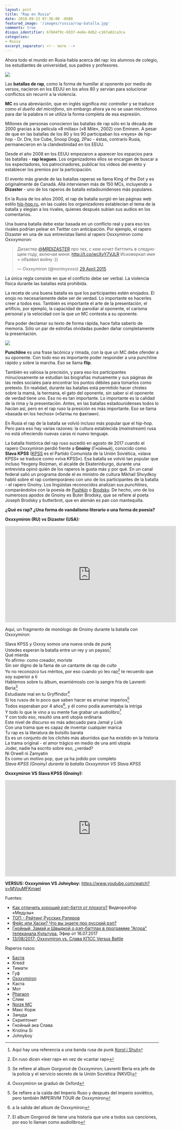 ```yaml
---
layout: post
title: "Rap en Rusia"
date: 2018-09-22 07:36:00 -0500
featured_image: '/images/russia/rap-batalla.jpg'
comments: true
disqus_identifier: 67604f9c-6937-4e8e-8db2-c167a02ca3ca
categories: 
- Rusia
excerpt_separator: <!-- more -->
---
```


Ahora todo el mundo en Rusia habla acerca del rap: los alumnos de colegio, los estudiantes de universidad, sus padres y profesores. 

<!-- more -->

![](/images/russia/rap-batalla.jpg)

Las **batallas de rap**, como la forma de humillar al oponente por medio de versos, nacieron en los EEUU en los años 80 y servían para solucionar conflictos sin recurrir a la violencia.

 **MC** es una abreviación, que en inglés significa *mic controller* y se traduce como *el dueño del micrófono*, sin embargo ahora ya no se usan micrófonos para dar la palabra ni se utiliza la forma completa de esa expresión. 

Millones de personas conocieron las batallas de rap sólo en la década de 2000 gracias a la película «8 millas» («8 Mile», 2002) con Eminem. A pesar de que en las batallas de los 80 y los 90 participaban los «reyes» de hip-hop - Dr. Dre, Ice Cube, Snoop Dogg, 2Pac - éstas, contrario Rusia, permanecieron en la clandestinidad en los EEUU.

Desde el año 2008 en los EEUU empezaron a aparecer los espacios para las batallas - **rap leagues**. Los organizadores ellos se encargan de buscar a los espectadores, los patrocinadores, publicar los videos del evento y establecer los premios por la participación.

El evento más grande de las batallas raperas se llama King of the Dot y es originalmente de Canadá. Allá intervienen más de 150 MCs, incluyendo a **Dizaster** - uno de los raperos de batalla estadounidenses más populares.

En la Rusia de los años 2000, el rap de batalla surgió en las páginas web estilo [hip-hop.ru](https://www.hip-hop.ru/), en las cuales los organizadores establecían el tema de la batalla y elegían a los rivales, quienes después subían sus audios en los comentarios.

Una buena batalla debe estar basada en un conflicto real y para eso los rivales podrían pelear en Twitter con anticipación. Por ejemplo, el rapero Dizaster en una de sus entrevistas llamó al rapero Oxxxymiron como Oxxxymoron:

<blockquote class="twitter-tweet" data-lang="en-gb"><p lang="ru" dir="ltr">Дизастер <a href="https://twitter.com/MRDIZASTER?ref_src=twsrc%5Etfw">@MRDIZASTER</a> про тех, с кем хочет баттлить в следующем году, включая меня: <a href="http://t.co/wcXyY7VJLR">http://t.co/wcXyY7VJLR</a> Исковеркал имя = объявил войну :))</p>&mdash; Oxxxymiron (@norimyxxxo) <a href="https://twitter.com/norimyxxxo/status/593507430337679360?ref_src=twsrc%5Etfw">29 April 2015</a></blockquote>
<script async src="https://platform.twitter.com/widgets.js" charset="utf-8"></script>

La única regla consiste en que el conflicto debe ser verbal. La violencia física durante las batallas está prohibida.

La receta de una buena batalla es que los participantes estén enojados. El enojo no necesariamente debe ser de verdad. Lo importante es hacerles creer a todos eso. También es importante el arte de la presentación, el artificio, por ejemplo, la capacidad de parodiar al oponente, el carisma personal y la velocidad con la que un MC contesta a su oponente.

Para poder declamar su texto de forma rápida, hace falta saberlo de memoria. Sólo un par de estrofas olvidadas pueden dañar completamente la presentación.

![](/images/russia/dizaster-vs-miron.jpg)

**Punchline** es una frase lacónica y rimada, con la que un MC debe ofender a su oponente. Con todo eso es importante poder responder a una punchline rápido y sobre la marcha. Eso se llama **flip**.

También es valiosa la precisión, y para eso los participantes minuciosamente se estudian las biografías mutuamente y sus páginas de las redes sociales para encontrar los puntos débiles para tomarlos como pretexto. En realidad, durante las batallas está permitido hacer chistes sobre la mamá, la hermana, el gato del oponente, sin saber si el oponente de verdad tiene uno. Eso no es tan importante. Lo importante es la calidad de la rima y la presentación. Antes, en las batallas estadounidenses todos lo hacían así, pero en el rap ruso la presición es más importante. Eso se llama «basada en los hechos» («батлы по фактам»).

En Rusia el rap de la batalla se volvió incluso más popular que el hip-hop. Pero para eso hay varias razones: la cultura establecida (*mainstream*) rusa no está ofreciendo nuevas caras ni nuevo lenguaje. 

La batalla histórica del rap ruso sucedió en agosto de 2017 cuando el rapero Oxxxymiron perdió frente a **Gnoiny** (Гнойный), conocido como **Slava KPSS** ([KPSS](https://es.wikipedia.org/wiki/Partido_Comunista_de_la_Uni%C3%B3n_Sovi%C3%A9tica) es el Partido Comunista de la Unión Soviética, «slava KPSS» se traduce como «viva KPSS»). Esa batalla se volvió tan popular que incluso Yevgeny Roizman, el alcalde de Ekaterinburgo, durante una entrevista opinó quién de los raperos le gusta más y por qué. En un canal federal salió un programa donde el ex ministro de cultura Mikhail Shvydkoy habló sobre el rap contemporáneo con uno de los participantes de la batalla - el rapero Gnoiny. Los lingüistas reconocidos analizan sus *punchlines*, comparándolos con la poesía de [Pushkin](https://es.wikipedia.org/wiki/Aleksandr_Pushkin) o [Brodsky](https://es.wikipedia.org/wiki/Joseph_Brodsky). De hecho, uno de los numerosos apodos de Gnoiny es Buter Brodsky, que se refiere al poeta Joseph Brodsky y butterbrot, que en alemán es pan con mantequilla.

**¿Qué es rap? ¿Una forma de vandalismo literario o  una forma de poesía?**

**Oxxxymiron (RU) vs Dizaster (USA):**

<iframe width="560" height="315" src="https://www.youtube.com/embed/ldK9qvRBkMI?rel=0" frameborder="0" allow="autoplay; encrypted-media" allowfullscreen></iframe>

Aquí, un fragmento de monólogo de Gnoiny durante la batalla con Oxxxymiron:

Slava KPSS y Oxxxy somos una nueva onda de punk<br>
Ustedes esperan la batalla entre un rey y un payaso[^1]<br>
Qué mierda<br>
Yo afirmo: como creador, moriste<br>
Sin ser digno de la fama de un cantante de rap de culto<br>
Yo no reconozco tus méritos, por eso cuando yo leo rap[^2] te recuerdo que soy superior a ti<br>
Hablemos sobre tu álbum, examiémoslo con la sangre fría de Lavrenti Beria[^3]<br>
Estudiaste mal en tu Gryffindor[^4]<br>
Si los rusos de lo poco que saben hacer es arruinar imperios[^5]<br>
Todos esperaban por 4 años[^6], y él como podía aumentaba la intriga<br>
Y todo lo que le vino a su mente fue grabar un audiolibro[^7]<br>
Y con todo eso, resultó una anti utopía ordinaria<br>
Este nivel de discurso es más adecuado para Jamal y Loik<br>
Con una trama que es capaz de inventar cualquier marica<br>
Tu rap es la literatura de bolsillo barata<br>
Es es un conjunto de los clichés más aburridos que ha existido en la historia<br>
La trama original - el amor trágico en medio de una anti utopía<br>
Joder, nadie ha escrito sobre eso, ¿verdad?<br>
Ni Orwell ni Zamyatin<br>
Es como un motivo pop, que ya ha jodido por completo<br>
*Slava KPSS (Gnoiny) durante la batalla Oxxxymiron VS Slava KPSS*

[^1]: Aquí hay una referencia a una banda rusa de punk [Korol i Shut](https://es.wikipedia.org/wiki/Korol_i_Shut)
[^2]: En ruso dicen «leer rap» en vez de «cantar rap»
[^3]: Se refiere al album Gorgorod de Oxxxymiron; Lavrenti Beria era jefe de la policía y el servicio secreto de la Unión Soviética (NKVD)
[^4]: Oxxxymiron se graduó de Oxford
[^5]: Se refiere a la caída del Imperio Ruso y después del imperio soviético, pero también IMPERIVM TOUR de Oxxxymiron
[^6]: a la salida del album de Oxxxymiron
[^7]: El album Gorgorod de tiene una historia que une a todos sus canciones, por eso lo llaman como audiolibro 

**Oxxxymiron VS Slava KPSS (Gnoiny):**

<iframe width="560" height="315" src="https://www.youtube.com/embed/v4rvTMBCJD0?rel=0" frameborder="0" allow="autoplay; encrypted-media" allowfullscreen></iframe>

**VERSUS: Oxxxymiron VS Johnyboy:** https://www.youtube.com/watch?v=MVouMFKmaeI

Fuentes:

 * [Как отличить хороший рэп-баттл от плохого?](https://meduza.io/feature/2017/10/21/kak-otlichit-horoshiy-rep-battl-ot-plohogo) Видеоразбор «Медузы»
 * [ТОП - Рейтинг Русских Рэперов](http://toprap.ru/)
 * [Фейс или Хаски? Что вы знаете про русский рэп?](https://meduza.io/quiz/face-ili-haski-chto-vy-znaete-pro-russkiy-rep)
 * [Гнойный, Замай и Швыдкой о рэп-баттлах в программе "Агора" телеканала Культура.](https://www.youtube.com/watch?v=QzkpRAGN2_0) Эфир от 16.07.2017
 * [13/08/2017: Oxxxymiron vs. Слава КПСС
Versus Battle](https://genius.com/Versus-battle-13-08-2017-oxxxymiron-vs-lyrics)

Raperos rusos:

* [Баста](https://www.youtube.com/watch?v=kiQ66VR6FAQ)
* Kreed
* Тимати
* Гуф
* [Oxxxymiron](https://www.youtube.com/watch?v=XBleNfmkScA)
* Каста
* Мот
* [Pharaon](https://www.youtube.com/watch?v=l7v8DAbIOx0)
* Слим
* [Noize MC](https://en.wikipedia.org/wiki/Noize_MC)
* Макс Корж
* Зануда
* Скриптонит
* Гнойный ака Слава
* Kristina Si
* Johnyboy
